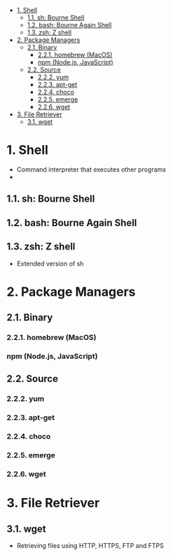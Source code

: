 - [1. Shell](#1-shell)
  - [1.1. sh: Bourne Shell](#11-sh-bourne-shell)
  - [1.2. bash: Bourne Again Shell](#12-bash-bourne-again-shell)
  - [1.3. zsh: Z shell](#13-zsh-z-shell)
- [2. Package Managers](#2-package-managers)
  - [2.1. Binary](#21-binary)
    - [2.2.1. homebrew (MacOS)](#221-homebrew-macos)
    - [npm (Node.js, JavaScript)](#npm-nodejs-javascript)
  - [2.2. Source](#22-source)
    - [2.2.2. yum](#222-yum)
    - [2.2.3. apt-get](#223-apt-get)
    - [2.2.4. choco](#224-choco)
    - [2.2.5. emerge](#225-emerge)
    - [2.2.6. wget](#226-wget)
- [3. File Retriever](#3-file-retriever)
  - [3.1. wget](#31-wget)

# 1. Shell
- Command interpreter that executes other programs
- 


## 1.1. sh: Bourne Shell

## 1.2. bash: Bourne Again Shell

## 1.3. zsh: Z shell
- Extended version of sh

# 2. Package Managers

## 2.1. Binary 
### 2.2.1. homebrew (MacOS)

### npm (Node.js, JavaScript)

## 2.2. Source 



### 2.2.2. yum

### 2.2.3. apt-get

### 2.2.4. choco

### 2.2.5. emerge

### 2.2.6. wget

# 3. File Retriever
## 3.1. wget
- Retrieving files using HTTP, HTTPS, FTP and FTPS
